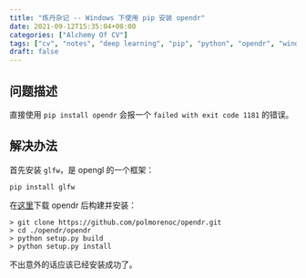 ```yaml
---
title: "炼丹杂记 -- Windows 下使用 pip 安装 opendr"
date: 2021-09-12T15:35:04+08:00
categories: ["Alchemy Of CV"]
tags: ["cv", "notes", "deep learning", "pip", "python", "opendr", "windows"]
draft: false
---
```


## 问题描述

直接使用 `pip install opendr` 会报一个 `failed with exit code 1181` 的错误。  

## 解决办法

首先安装 `glfw`，是 opengl 的一个框架：  

```
pip install glfw
```

在[这里](https://github.com/polmorenoc/opendr)下载 opendr 后构建并安装：  

```
> git clone https://github.com/polmorenoc/opendr.git
> cd ./opendr/opendr
> python setup.py build
> python setup.py install
```

不出意外的话应该已经安装成功了。  
